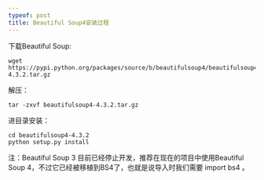 ```yaml
---
typeof: post
title: Beautiful Soup4安装过程
---
```


下载Beautiful Soup:

    wget https://pypi.python.org/packages/source/b/beautifulsoup4/beautifulsoup4-4.3.2.tar.gz
   
解压：

    tar -zxvf beautifulsoup4-4.3.2.tar.gz 
    
进目录安装：

    cd beautifulsoup4-4.3.2
    python setup.py install
    
注：Beautiful Soup 3 目前已经停止开发，推荐在现在的项目中使用Beautiful Soup 4，不过它已经被移植到BS4了，也就是说导入时我们需要 import bs4 。
